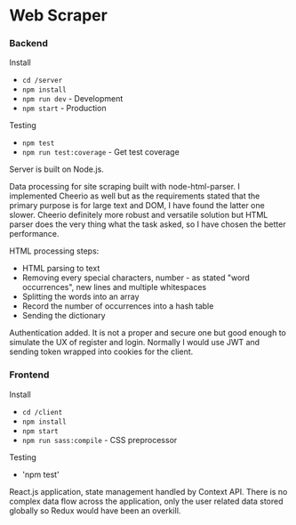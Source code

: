 # Web Scraper

### Backend

Install

- `cd /server`
- `npm install`
- `npm run dev` - Development
- `npm start` - Production

Testing

- `npm test`
- `npm run test:coverage` - Get test coverage

Server is built on Node.js.

Data processing for site scraping built with node-html-parser. I implemented Cheerio as well but
as the requirements stated that the primary purpose is for large text and DOM, I have found the latter
one slower. Cheerio definitely more robust and versatile solution but HTML parser does the very thing what
the task asked, so I have chosen the better performance.

HTML processing steps:

- HTML parsing to text
- Removing every special characters, number - as stated "word occurrences", new lines and multiple 
  whitespaces
- Splitting the words into an array
- Record the number of occurrences into a hash table
- Sending the dictionary

Authentication added. It is not a proper and secure one but good enough to simulate the UX 
of register and login. Normally I would use JWT and sending token wrapped into cookies for the client.


### Frontend

Install

- `cd /client`
- `npm install`
- `npm start`
- `npm run sass:compile` - CSS preprocessor

Testing

- 'npm test'

React.js application, state management handled by Context API. There is no complex data flow across the application,
only the user related data stored globally so Redux would have been an overkill.
